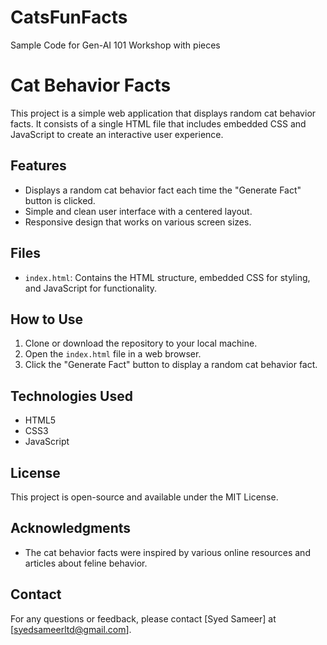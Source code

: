 # CatsFunFacts
Sample Code for Gen-AI 101 Workshop with pieces
# Cat Behavior Facts

This project is a simple web application that displays random cat behavior facts. It consists of a single HTML file that includes embedded CSS and JavaScript to create an interactive user experience.

## Features

- Displays a random cat behavior fact each time the "Generate Fact" button is clicked.
- Simple and clean user interface with a centered layout.
- Responsive design that works on various screen sizes.

## Files

- `index.html`: Contains the HTML structure, embedded CSS for styling, and JavaScript for functionality.

## How to Use

1. Clone or download the repository to your local machine.
2. Open the `index.html` file in a web browser.
3. Click the "Generate Fact" button to display a random cat behavior fact.

## Technologies Used

- HTML5
- CSS3
- JavaScript

## License

This project is open-source and available under the MIT License.

## Acknowledgments

- The cat behavior facts were inspired by various online resources and articles about feline behavior.

## Contact

For any questions or feedback, please contact [Syed Sameer] at [syedsameerltd@gmail.com].

